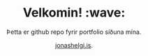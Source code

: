 <h1 align='center'> Velkomin! :wave:</h1>
<p align='center'>
Þetta er github repo fyrir portfolio síðuna mína.
</p>
<p align='center'><a href="https://jonashelgi.is/" target="_blank">jonashelgi.is</a>.</p>
